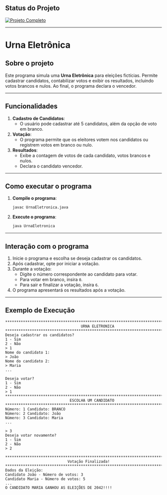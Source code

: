 ## Status do Projeto

[![Projeto Completo](https://img.shields.io/badge/Projeto-Completo-brightgreen)](#)

---

# Urna Eletrônica

## Sobre o projeto

Este programa simula uma **Urna Eletrônica** para eleições fictícias. 
Permite cadastrar candidatos, contabilizar votos e exibir os resultados, incluindo votos brancos e nulos. 
Ao final, o programa declara o vencedor.

---

## Funcionalidades

1. **Cadastro de Candidatos**:
   - O usuário pode cadastrar até 5 candidatos, além da opção de voto em branco.
2. **Votação**:
   - O programa permite que os eleitores votem nos candidatos ou registrem votos em branco ou nulo.
3. **Resultados**:
   - Exibe a contagem de votos de cada candidato, votos brancos e nulos.
   - Declara o candidato vencedor.

---

## Como executar o programa

1. **Compile o programa**:
   ```bash
   javac UrnaEletronica.java
   ```

2. **Execute o programa**:
   ```bash
   java UrnaEletronica
   ```

---

## Interação com o programa

1. Inicie o programa e escolha se deseja cadastrar os candidatos.
2. Após cadastrar, opte por iniciar a votação.
3. Durante a votação:
   - Digite o número correspondente ao candidato para votar.
   - Para votar em branco, insira `0`.
   - Para sair e finalizar a votação, insira `6`.
4. O programa apresentará os resultados após a votação.

---

## Exemplo de Execução

```plaintext
***************************************************************************************
                                  URNA ELETRONICA                                      
****************************************************************************************
Deseja cadastrar os candidatos? 
1 - Sim
2 - Não
> 1
Nome do candidato 1:
> João
Nome do candidato 2:
> Maria
...

Deseja votar? 
1 - Sim
2 - Não
> 1
*******************************************************************************    
                             ESCOLHA UM CANDIDATO                             
*******************************************************************************
Número: 1 Candidato: BRANCO
Número: 2 Candidato: João
Número: 3 Candidato: Maria
...

> 3
Deseja votar novamente? 
1 - Sim
2 - Não
> 2

*******************************************************************************    
                            Votação Finalizada!                             
*******************************************************************************
Dados da Eleição:
Candidato João - Número de votos: 3
Candidato Maria - Número de votos: 5
...
O CANDIDATO MARIA GANHOU AS ELEIÇÕES DE 2042!!!!
```
